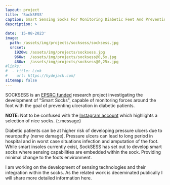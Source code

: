 ```yaml
---
layout: project
title: 'SockSESS'
caption: Smart Sensing Socks For Monitoring Diabetic Feet And Preventing Ulceration.
description: >
  
date: '15-08-2023'
image: 
  path: /assets/img/projects/socksess/socksess.jpg
  srcset: 
    1920w: /assets/img/projects/socksess.jpg
    960w:  /assets/img/projects/socksess@0,5x.jpg
    480w:  /assets/img/projects/socksess@0,25x.jpg
#links:
#  - title: Link
#    url: https://hydejack.com/
sitemap: false
---
```


SOCKSESS is an [EPSRC funded](https://gow.epsrc.ukri.org/NGBOViewGrant.aspx?GrantRef=EP/X001059/1) research project investigating the development of "Smart Socks", capable of monitoring forces around the foot with the goal of preventing ulceration in diabetic patients. 

**NOTE**: Not to be confused with the [Instagram account](https://www.instagram.com/socksess/?hl=en) which highlights a selection of nice socks.
{:.message}

Diabetic patients can be at higher risk of developing pressure ulcers due to neuropathy (nerve damage). Pressure ulcers can lead to long period in hospital and in worst case situations infection and amputation of the foot. While smart insoles currently exist, SockSESS has set out to develop smart socks where sensing capabilities are embedded within the sock. Providing minimal change to the foots environment.

I am working on the development of sensing technologies and their integration within the socks. As the related work is deceminated publically I will share more detailed information here. 